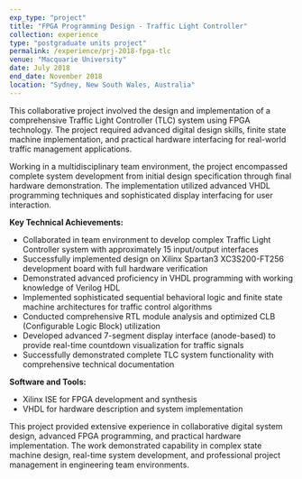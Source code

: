 ```yaml
---
exp_type: "project"
title: "FPGA Programming Design - Traffic Light Controller"
collection: experience
type: "postgraduate units project"
permalink: /experience/prj-2018-fpga-tlc
venue: "Macquarie University"
date: July 2018
end_date: November 2018
location: "Sydney, New South Wales, Australia"
---
```


This collaborative project involved the design and implementation of a comprehensive Traffic Light Controller (TLC) system using FPGA technology. The project required advanced digital design skills, finite state machine implementation, and practical hardware interfacing for real-world traffic management applications.

Working in a multidisciplinary team environment, the project encompassed complete system development from initial design specification through final hardware demonstration. The implementation utilized advanced VHDL programming techniques and sophisticated display interfacing for user interaction.

**Key Technical Achievements:**

- Collaborated in team environment to develop complex Traffic Light Controller system with approximately 15 input/output interfaces
- Successfully implemented design on Xilinx Spartan3 XC3S200-FT256 development board with full hardware verification
- Demonstrated advanced proficiency in VHDL programming with working knowledge of Verilog HDL
- Implemented sophisticated sequential behavioral logic and finite state machine architectures for traffic control algorithms
- Conducted comprehensive RTL module analysis and optimized CLB (Configurable Logic Block) utilization
- Developed advanced 7-segment display interface (anode-based) to provide real-time countdown visualization for traffic signals
- Successfully demonstrated complete TLC system functionality with comprehensive technical documentation

**Software and Tools:**

- Xilinx ISE for FPGA development and synthesis
- VHDL for hardware description and system implementation

This project provided extensive experience in collaborative digital system design, advanced FPGA programming, and practical hardware implementation. The work demonstrated capability in complex state machine design, real-time system development, and professional project management in engineering team environments.
